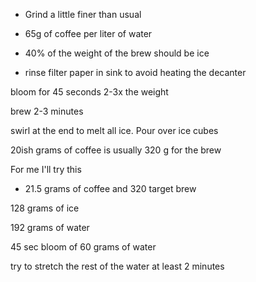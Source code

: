 
- Grind a little finer than usual 
-  65g of coffee per liter of water
- 40% of the weight of the brew should be ice

- rinse filter paper in sink to avoid heating the decanter

bloom for 45 seconds 2-3x the weight

brew 2-3 minutes 

swirl at the end to melt all ice. Pour over ice cubes



20ish grams of coffee is usually 320 g for the brew


For me I'll try this
- 21.5 grams of coffee and 320 target brew

128 grams of ice 

192 grams of water

45 sec bloom of  60 grams of water

try to stretch the rest of the water at least 2 minutes

